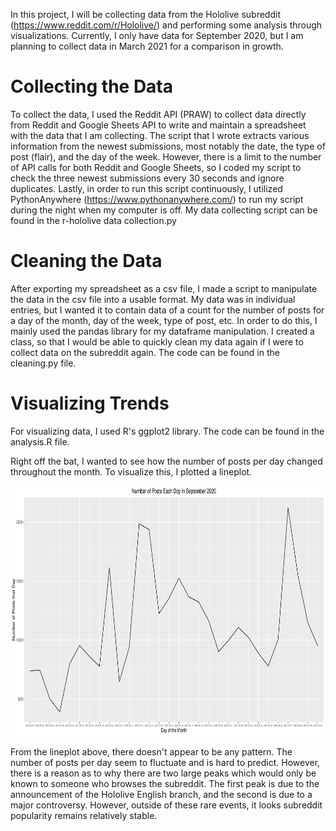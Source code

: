 In this project, I will be collecting data from the Hololive subreddit (https://www.reddit.com/r/Hololive/) and performing some analysis through visualizations. Currently, I only have data for September 2020, but I am planning to collect data in March 2021 for a comparison in growth.

# Collecting the Data
To collect the data, I used the Reddit API (PRAW) to collect data directly from Reddit and Google Sheets API to write and maintain a spreadsheet with the data that I am collecting. The script that I wrote extracts various information from the newest submissions, most notably the date, the type of post (flair), and the day of the week. However, there is a limit to the number of API calls for both Reddit and Google Sheets, so I coded my script to check the three newest submissions every 30 seconds and ignore duplicates. Lastly, in order to run this script continuously, I utilized PythonAnywhere (https://www.pythonanywhere.com/) to run my script during the night when my computer is off. My data collecting script can be found in the r-hololive data collection.py

# Cleaning the Data
After exporting my spreadsheet as a csv file, I made a script to manipulate the data in the csv file into a usable format. My data was in individual entries, but I wanted it to contain data of a count for the number of posts for a day of the month, day of the week, type of post, etc. In order to do this, I mainly used the pandas library for my dataframe manipulation. I created a class, so that I would be able to quickly clean my data again if I were to collect data on the subreddit again. The code can be found in the cleaning.py file.

# Visualizing Trends
For visualizing data, I used R's ggplot2 library. The code can be found in the analysis.R file.

Right off the bat, I wanted to see how the number of posts per day changed throughout the month. To visualize this, I plotted a lineplot.

<img src="/Graphs/day_count.png" width="800" height="400">


From the lineplot above, there doesn't appear to be any pattern. The number of posts per day seem to fluctuate and is hard to predict. However, there is a reason as to why there are two large peaks which would only be known to someone who browses the subreddit. The first peak is due to the announcement of the Hololive English branch, and the second is due to a major controversy. However, outside of these rare events, it looks subreddit popularity remains relatively stable. 

